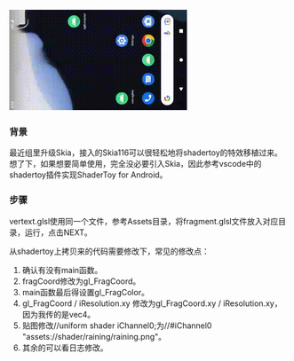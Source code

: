 ![image](https://github.com/tanpuer/ShaderToyAndroid/blob/master/show.gif)

### 背景
最近组里升级Skia，接入的Skia116可以很轻松地将shadertoy的特效移植过来。
想了下，如果想要简单使用，完全没必要引入Skia，因此参考vscode中的shadertoy插件实现ShaderToy for Android。

### 步骤
vertext.glsl使用同一个文件，参考Assets目录，将fragment.glsl文件放入对应目录，运行，点击NEXT。

从shadertoy上拷贝来的代码需要修改下，常见的修改点：
1. 确认有没有main函数。
2. fragCoord修改为gl_FragCoord。
3. main函数最后得设置gl_FragColor。
4. gl_FragCoord / iResolution.xy 修改为gl_FragCoord.xy / iResolution.xy，因为我传的是vec4。
5. 贴图修改//uniform shader iChannel0;为//#iChannel0 "assets://shader/raining/raining.png"。
5. 其余的可以看日志修改。